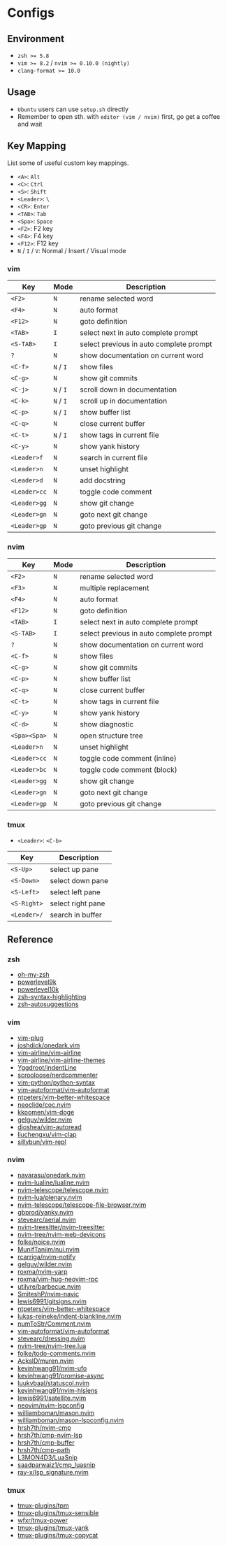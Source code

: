 # Configs

## Environment

- `zsh >= 5.8`
- `vim >= 8.2` / `nvim >= 0.10.0 (nightly)`
- `clang-format >= 10.0`

## Usage

- `Ubuntu` users can use `setup.sh` directly
- Remember to open sth. with `editor (vim / nvim)` first, go get a coffee and wait

## Key Mapping

List some of useful custom key mappings.

- `<A>`: `Alt`
- `<C>`: `Ctrl`
- `<S>`: `Shift`
- `<Leader>`: `\`
- `<CR>`: `Enter`
- `<TAB>`: `Tab`
- `<Spa>`: `Space`
- `<F2>`: F2 key
- `<F4>`: F4 key
- `<F12>`: F12 key
- `N` / `I` / `V`: Normal / Insert / Visual mode

### vim

|       Key       |    Mode    |               Description               |
| --------------- | ---------- | --------------------------------------- |
| `<F2>`          | `N`        | rename selected word                    |
| `<F4>`          | `N`        | auto format                             |
| `<F12>`         | `N`        | goto definition                         |
| `<TAB>`         | `I`        | select next in auto complete prompt     |
| `<S-TAB>`       | `I`        | select previous in auto complete prompt |
| `?`             | `N`        | show documentation on current word      |
| `<C-f>`         | `N` / `I`  | show files                              |
| `<C-g>`         | `N`        | show git commits                        |
| `<C-j>`         | `N` / `I`  | scroll down in documentation            |
| `<C-k>`         | `N` / `I`  | scroll up in documentation              |
| `<C-p>`         | `N` / `I`  | show buffer list                        |
| `<C-q>`         | `N`        | close current buffer                    |
| `<C-t>`         | `N` / `I`  | show tags in current file               |
| `<C-y>`         | `N`        | show yank history                       |
| `<Leader>f`     | `N`        | search in current file                  |
| `<Leader>n`     | `N`        | unset highlight                         |
| `<Leader>d`     | `N`        | add docstring                           |
| `<Leader>cc`    | `N`        | toggle code comment                     |
| `<Leader>gg`    | `N`        | show git change                         |
| `<Leader>gn`    | `N`        | goto next git change                    |
| `<Leader>gp`    | `N`        | goto previous git change                |

### nvim

|       Key       |    Mode    |               Description               |
| --------------- | ---------- | --------------------------------------- |
| `<F2>`          | `N`        | rename selected word                    |
| `<F3>`          | `N`        | multiple replacement                    |
| `<F4>`          | `N`        | auto format                             |
| `<F12>`         | `N`        | goto definition                         |
| `<TAB>`         | `I`        | select next in auto complete prompt     |
| `<S-TAB>`       | `I`        | select previous in auto complete prompt |
| `?`             | `N`        | show documentation on current word      |
| `<C-f>`         | `N`        | show files                              |
| `<C-g>`         | `N`        | show git commits                        |
| `<C-p>`         | `N`        | show buffer list                        |
| `<C-q>`         | `N`        | close current buffer                    |
| `<C-t>`         | `N`        | show tags in current file               |
| `<C-y>`         | `N`        | show yank history                       |
| `<C-d>`         | `N`        | show diagnostic                         |
| `<Spa><Spa>`    | `N`        | open structure tree                     |
| `<Leader>n`     | `N`        | unset highlight                         |
| `<Leader>cc`    | `N`        | toggle code comment (inline)            |
| `<Leader>bc`    | `N`        | toggle code comment (block)             |
| `<Leader>gg`    | `N`        | show git change                         |
| `<Leader>gn`    | `N`        | goto next git change                    |
| `<Leader>gp`    | `N`        | goto previous git change                |

### tmux

- `<Leader>`: `<C-b>`

|       Key       |          Description          |
| --------------- | ----------------------------- |
| `<S-Up>`        | select up pane                |
| `<S-Down>`      | select down pane              |
| `<S-Left>`      | select left pane              |
| `<S-Right>`     | select right pane             |
| `<Leader>/`     | search in buffer              |

## Reference

### zsh

- [oh-my-zsh](https://github.com/ohmyzsh/ohmyzsh)
- [powerlevel9k](https://github.com/Powerlevel9k/powerlevel9k)
- [powerlevel10k](https://github.com/romkatv/powerlevel10k)
- [zsh-syntax-highlighting](https://github.com/zsh-users/zsh-syntax-highlighting)
- [zsh-autosuggestions](https://github.com/zsh-users/zsh-autosuggestions)

### vim

- [vim-plug](https://github.com/junegunn/vim-plug)
- [joshdick/onedark.vim](https://github.com/joshdick/onedark.vim)
- [vim-airline/vim-airline](https://github.com/vim-airline/vim-airline)
- [vim-airline/vim-airline-themes](https://github.com/vim-airline/vim-airline-themes)
- [Yggdroot/indentLine](https://github.com/Yggdroot/indentLine)
- [scrooloose/nerdcommenter](https://github.com/scrooloose/nerdcommenter)
- [vim-python/python-syntax](https://github.com/vim-python/python-syntax)
- [vim-autoformat/vim-autoformat](https://github.com/vim-autoformat/vim-autoformat)
- [ntpeters/vim-better-whitespace](https://github.com/ntpeters/vim-better-whitespace)
- [neoclide/coc.nvim](https://github.com/neoclide/coc.nvim)
- [kkoomen/vim-doge](https://github.com/kkoomen/vim-doge)
- [gelguy/wilder.nvim](https://github.com/gelguy/wilder.nvim)
- [djoshea/vim-autoread](https://github.com/djoshea/vim-autoread)
- [liuchengxu/vim-clap](https://github.com/liuchengxu/vim-clap)
- [sillybun/vim-repl](https://github.com/sillybun/vim-repl)

### nvim

- [navarasu/onedark.nvim](https://github.com/navarasu/onedark.nvim)
- [nvim-lualine/lualine.nvim](https://github.com/nvim-lualine/lualine.nvim)
- [nvim-telescope/telescope.nvim](https://github.com/nvim-telescope/telescope.nvim)
- [nvim-lua/plenary.nvim](https://github.com/nvim-lua/plenary.nvim)
- [nvim-telescope/telescope-file-browser.nvim](https://github.com/nvim-telescope/telescope-file-browser.nvim)
- [gbprod/yanky.nvim](https://github.com/gbprod/yanky.nvim)
- [stevearc/aerial.nvim](https://github.com/stevearc/aerial.nvim)
- [nvim-treesitter/nvim-treesitter](https://github.com/nvim-treesitter/nvim-treesitter)
- [nvim-tree/nvim-web-devicons](https://github.com/nvim-tree/nvim-web-devicons)
- [folke/noice.nvim](https://github.com/folke/noice.nvim)
- [MunifTanjim/nui.nvim](https://github.com/MunifTanjim/nui.nvim)
- [rcarriga/nvim-notify](https://github.com/rcarriga/nvim-notify)
- [gelguy/wilder.nvim](https://github.com/gelguy/wilder.nvim)
- [roxma/nvim-yarp](https://github.com/roxma/nvim-yarp)
- [roxma/vim-hug-neovim-rpc](https://github.com/roxma/vim-hug-neovim-rpc)
- [utilyre/barbecue.nvim](https://github.com/utilyre/barbecue.nvim)
- [SmiteshP/nvim-navic](https://github.com/SmiteshP/nvim-navic)
- [lewis6991/gitsigns.nvim](https://github.com/lewis6991/gitsigns.nvim)
- [ntpeters/vim-better-whitespace](https://github.com/ntpeters/vim-better-whitespace)
- [lukas-reineke/indent-blankline.nvim](https://github.com/lukas-reineke/indent-blankline.nvim)
- [numToStr/Comment.nvim](https://github.com/numToStr/Comment.nvim)
- [vim-autoformat/vim-autoformat](https://github.com/vim-autoformat/vim-autoformat)
- [stevearc/dressing.nvim](https://github.com/stevearc/dressing.nvim)
- [nvim-tree/nvim-tree.lua](https://github.com/nvim-tree/nvim-tree.lua)
- [folke/todo-comments.nvim](https://github.com/folke/todo-comments.nvim)
- [AckslD/muren.nvim](https://github.com/AckslD/muren.nvim)
- [kevinhwang91/nvim-ufo](https://github.com/kevinhwang91/nvim-ufo)
- [kevinhwang91/promise-async](https://github.com/kevinhwang91/promise-async)
- [luukvbaal/statuscol.nvim](https://github.com/luukvbaal/statuscol.nvim)
- [kevinhwang91/nvim-hlslens](https://github.com/kevinhwang91/nvim-hlslens)
- [lewis6991/satellite.nvim](https://github.com/lewis6991/satellite.nvim)
- [neovim/nvim-lspconfig](https://github.com/neovim/nvim-lspconfig)
- [williamboman/mason.nvim](https://github.com/williamboman/mason.nvim)
- [williamboman/mason-lspconfig.nvim](https://github.com/williamboman/mason-lspconfig.nvim)
- [hrsh7th/nvim-cmp](https://github.com/hrsh7th/nvim-cmp)
- [hrsh7th/cmp-nvim-lsp](https://github.com/hrsh7th/cmp-nvim-lsp)
- [hrsh7th/cmp-buffer](https://github.com/hrsh7th/cmp-buffer)
- [hrsh7th/cmp-path](https://github.com/hrsh7th/cmp-path)
- [L3MON4D3/LuaSnip](https://github.com/L3MON4D3/LuaSnip)
- [saadparwaiz1/cmp_luasnip](https://github.com/saadparwaiz1/cmp_luasnip)
- [ray-x/lsp_signature.nvim](https://github.com/ray-x/lsp_signature.nvim)

### tmux

- [tmux-plugins/tpm](https://github.com/tmux-plugins/tpm)
- [tmux-plugins/tmux-sensible](https://github.com/tmux-plugins/tumx-sensible)
- [wfxr/tmux-power](https://github.com/wfxr/tmux-power)
- [tmux-plugins/tmux-yank](https://github.com/tmux-plugins/tmux-yank)
- [tmux-plugins/tmux-copycat](https://github.com/tmux-plugins/tmux-copycat)

